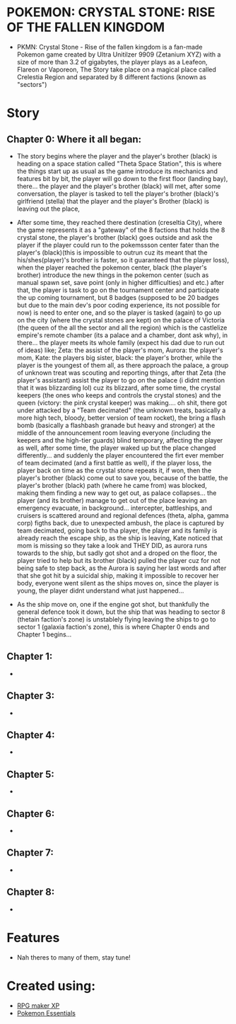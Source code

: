 # POKEMON: CRYSTAL STONE: RISE OF THE FALLEN KINGDOM
* PKMN: Crystal Stone - Rise of the fallen kingdom is a fan-made Pokemon game created by Ultra Unitilzer 9909 (Zetanium XYZ) with a size of more than 3.2 of gigabytes, the player plays as a Leafeon, Flareon or Vaporeon, The Story take place on a magical place called Crelestia Region and separated by 8 different factions (known as "sectors")
	


# Story
## Chapter 0: Where it all began:	
* The story begins where the player and the player's brother (black) is heading on a space station called "Theta Space Station", this is where the things start up as usual as the game introduce its mechanics and features bit by bit, the player will go down to the first floor (landing bay), there... the player and the player's brother (black) will met, after some conversation, the player is tasked to tell the player's brother (black)'s girlfriend (stella) that the player and the player's Brother (black) is leaving out the place, 

* After some time, they reached there destination (creseltia City), where the game represents it as a "gateway" of the 8 factions that holds the 8 crystal stone, the player's brother (black) goes outside and ask the player if the player could run to the pokemssson center fater than the player's (black)(this is impossible to outrun cuz its meant that the his/shes(player)'s brother is faster, so it guaranteed that the player loss), when the player reached the pokemon center, black (the player's brother) introduce the new things in the pokemon center (such as manual spawn set, save point (only in higher difficulties) and etc.) after that, the player is task to go on the tournament center and participate the up coming tournament, but 8 badges (supposed to be 20 badges but due to the main dev's poor coding experience, its not possible for now) is need to enter one, and so the player is tasked (again) to go up on the city (where the crystal stones are kept) on the palace of Victoria (the queen of the all the sector and all the region) which is the castlelize empire's remote chamber (its a palace and a chamber, dont ask why), in there... the player meets its whole family (expect his dad due to run out of ideas) like; Zeta: the assist of the player's mom, Aurora: the player's mom, Kate: the players big sister, black: the player's brother, while the player is the youngest of them all, as there approach the palace, a group of unknown treat was scouting and reporting things, after that Zeta (the player's assistant) assist the player to go on the palace (i didnt mention that it was blizzarding lol) cuz its blizzard, after some time, the crystal keepers (the ones who keeps and controls the crystal stones) and the queen (victory: the pink crystal keeper) was making.... oh shit, there got under attacked by a "Team decimated" (the unknown treats, basically a more high tech, bloody, better version of team rocket), the bring a flash bomb (basically a flashbash granade but heavy and stronger) at the middle of the announcement room leaving everyone (including the keepers and the high-tier guards) blind temporary, affecting the player as well, after some time, the player waked up but the place changed differently... and suddenly the player encountered the firt ever member of team decimated (and a first battle as well), if the player loss, the player back on time as the crystal stone repeats it, if won, then the player's brother (black) come out to save you, because of the battle, the player's brother (black) path (where he came from) was blocked, making them finding a new way to get out, as palace collapses... the player (and its brother) manage to get out of the place leaving an emergency evacuate, in background... intercepter, battleships, and cruisers is scattered around and regional defences (theta, alpha, gamma corp) figths back, due to unexpected ambush, the place is captured by team decimated, going back to tha player, the player and its family is already reach the escape ship, as the ship is leaving, Kate noticed that mom is missing so they take a look and THEY DID, as aurora runs towards to the ship, but sadly got shot and a droped on the floor, the player tried to help but its brother (black) pulled the player cuz for not being safe to step back, as the Aurora is saying her last words and after that she got hit by a suicidal ship, making it impossible to recover her body, everyone went silent as the ships moves on, since the player is young, the player didnt understand what just happened...

* As the ship move on, one if the engine got shot, but thankfully the general defence took it down, but the ship that was heading to sector 8 (thetain faction's zone) is unstablely flying leaving the ships to go to sector 1 (galaxia faction's zone), this is where Chapter 0 ends and Chapter 1 begins...


## Chapter 1: 
*
## Chapter 3:
*
## Chapter 4:
*
## Chapter 5:
*
## Chapter 6:
*
## Chapter 7:
*
## Chapter 8:
*

# Features
* Nah theres to many of them, stay tune!
	


# Created using:
* [RPG maker XP](https://www.rpgmakerweb.com/products/rpg-maker-xp)
* [Pokemon Essentials](https://github.com/Maruno17/pokemon-essentials)
	